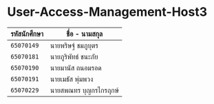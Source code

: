 # User-Access-Management-Host3
| รหัสนักศึกษา | ชื่อ - นามสกุล |
| --- | --- |
| `65070149` | นายพริษฐ์ ชมภูบุตร |
| `65070181` | นายภูริพัทธ์ ชนะภัย |
| `65070190` | นายมานัส ถนอมรอด |
| `65070191` | นายเมธัส พุ่มพวง |
| `65070229` | นายสพณทร บุญกรไกรฤกษ์ |

